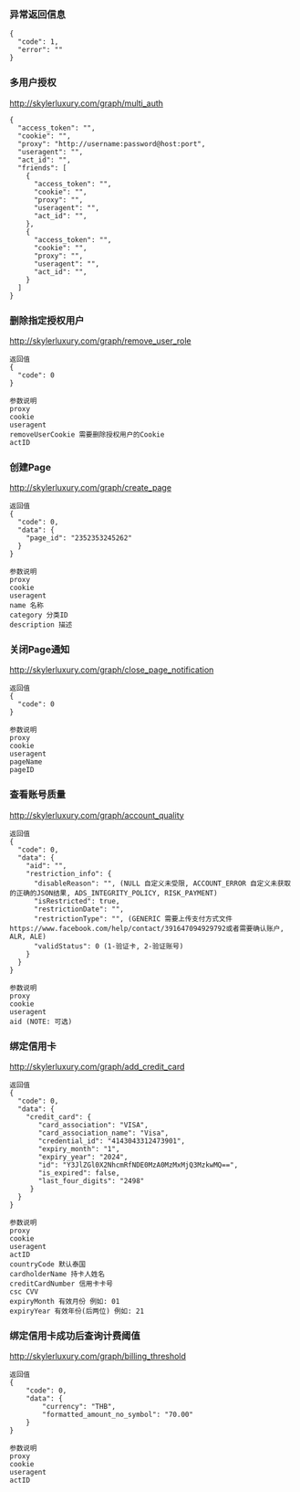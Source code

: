 ### 异常返回信息
```
{
  "code": 1,
  "error": ""
}
```

### 多用户授权
http://skylerluxury.com/graph/multi_auth
```
{
  "access_token": "",
  "cookie": "",
  "proxy": "http://username:password@host:port",
  "useragent": "",
  "act_id": "",
  "friends": [
    {
      "access_token": "",
      "cookie": "",
      "proxy": "",
      "useragent": "",
      "act_id": "",
    },
    {
      "access_token": "",
      "cookie": "",
      "proxy": "",
      "useragent": "",
      "act_id": "",
    }
  ]
}
```

### 删除指定授权用户
http://skylerluxury.com/graph/remove_user_role
```
返回值
{
  "code": 0
}

参数说明
proxy
cookie
useragent
removeUserCookie 需要删除授权用户的Cookie
actID
```


### 创建Page
http://skylerluxury.com/graph/create_page
```
返回值
{
  "code": 0,
  "data": {
    "page_id": "2352353245262"
  }
}

参数说明
proxy
cookie
useragent
name 名称
category 分类ID
description 描述
```

### 关闭Page通知
http://skylerluxury.com/graph/close_page_notification
```
返回值
{
  "code": 0
}

参数说明
proxy
cookie
useragent
pageName
pageID
```

### 查看账号质量
http://skylerluxury.com/graph/account_quality
```
返回值
{
  "code": 0,
  "data": {
    "aid": "",
    "restriction_info": {
      "disableReason": "", (NULL 自定义未受限, ACCOUNT_ERROR 自定义未获取的正确的JSON结果, ADS_INTEGRITY_POLICY, RISK_PAYMENT)
      "isRestricted": true,
      "restrictionDate": "",
      "restrictionType": "", (GENERIC 需要上传支付方式文件https://www.facebook.com/help/contact/391647094929792或者需要确认账户, ALR, ALE)
      "validStatus": 0 (1-验证卡, 2-验证账号)
    }
  }
}

参数说明
proxy
cookie
useragent
aid (NOTE: 可选)
```

### 绑定信用卡
http://skylerluxury.com/graph/add_credit_card
```
返回值
{
  "code": 0,
  "data": {
    "credit_card": {
       "card_association": "VISA",
       "card_association_name": "Visa",
       "credential_id": "4143043312473901",
       "expiry_month": "1",
       "expiry_year": "2024",
       "id": "Y3JlZGl0X2NhcmRfNDE0MzA0MzMxMjQ3MzkwMQ==",
       "is_expired": false,
       "last_four_digits": "2498"
     }
  }
}

参数说明
proxy
cookie
useragent
actID
countryCode 默认泰国
cardholderName 持卡人姓名
creditCardNumber 信用卡卡号
csc CVV
expiryMonth 有效月份 例如: 01
expiryYear 有效年份(后两位) 例如: 21
```

### 绑定信用卡成功后查询计费阈值
http://skylerluxury.com/graph/billing_threshold
```
返回值
{
    "code": 0,
    "data": {
        "currency": "THB",
        "formatted_amount_no_symbol": "70.00"
    }
}

参数说明
proxy
cookie
useragent
actID
```
